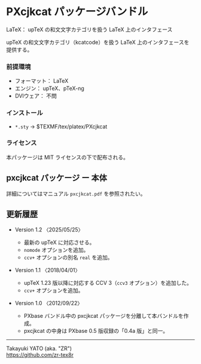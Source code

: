 PXcjkcat パッケージバンドル
===========================

LaTeX： upTeX の和文文字カテゴリを扱う LaTeX 上のインタフェース

upTeX の和文文字カテゴリ（kcatcode）を扱う LaTeX 上のインタフェースを
提供する。

### 前提環境

  * フォーマット： LaTeX
  * エンジン： upTeX、pTeX-ng
  * DVIウェア： 不問

### インストール

  - `*.sty` → $TEXMF/tex/platex/PXcjkcat

### ライセンス

本パッケージは MIT ライセンスの下で配布される。


pxcjkcat パッケージ ー 本体
---------------------------

詳細についてはマニュアル `pxcjkcat.pdf` を参照されたい。


更新履歴
--------

  * Version 1.2 〈2025/05/25〉
      - 最新の upTeX に対応させる。
      - `nomode` オプションを追加。
      - `ccv+` オプションの別名 `real` を追加。

  * Version 1.1 〈2018/04/01〉
      - upTeX 1.23 版以降に対応する CCV 3（`ccv3` オプション）を追加した。
      - `ccv+` オプションを追加。

  * Version 1.0 〈2012/09/22〉
      - PXbase バンドル中の pxcjkcat パッケージを分離して本バンドルを作成。
      - pxcjkcat の中身は PXbase 0.5 版収録の「0.4a 版」と同一。

--------------------
Takayuki YATO (aka. "ZR")  
https://github.com/zr-tex8r
